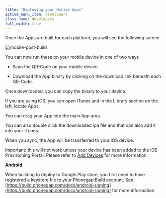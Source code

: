 ```yaml
---
title: "Deploying your Native Apps"
active_menu_item: developers
class_name: developers
full_width: true
---
```



Once the Apps are built for each platform, you will see the following screen

![mobile-post-build](/img/docs/mobile-post-build.zoom75.png)

You can now run these on your mobile device in one of two ways

 - Scan the QR-Code on your mobile device.

 - Download the App binary by clicking on the download link beneath each QR-Code.

Once downloaded, you can copy the binary to your device.

If you are using iOS, you can open iTunes and in the Library section on the left, locate Apps.

You can drag your App into the main App area.

You can also double click the downloaded ipa file and that can also add it into your iTunes.

When you sync, the App will be transferred to your iOS device.

Important: this will not work unless your device has been added to the iOS Provisioning Portal. Please refer to [Add Devices](/developers/user-guide/ac-mobile-build-phonegap/cordova/certificates/ios-keys-and-certificates/do-it-yourself-guide/setting-up-for-development/add-devices) for more information.

**Android**

When building to deploy to Google Play store, you first need to have registered a keystore file to your Phonegap:Build account. See [https://build.phonegap.com/docs/android-signing](https://build.phonegap.com/docs/android-signing) for more information.

